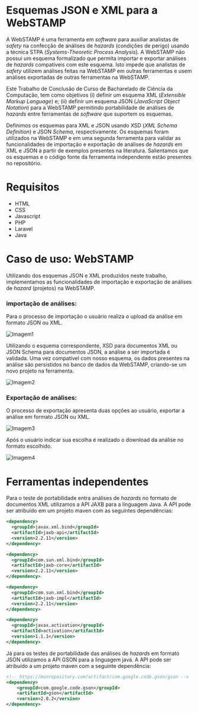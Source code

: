 # Esquemas JSON e XML para a WebSTAMP

A WebSTAMP é uma ferramenta em *software* para auxiliar analistas de *safety* na confecção de análises de *hazards* (condições de perigo) usando a técnica STPA (*Systems-Theoretic Process Analysis*). A WebSTAMP não possui um esquema formalizado que permita importar e exportar análises de *hazards* compatíveis com este esquema. Isto impede que analistas de *safety* utilizem análises feitas na WebSTAMP em outras ferramentas e usem análises exportadas de outras ferramentas na WebSTAMP.

Este Trabalho de Conclusão de Curso de Bacharelado de Ciência da Computação, tem como objetivos (i) definir um esquema XML (*Extensible Markup Language*) e; (ii) definir um esquema JSON (*JavaScript Object Notation*) para a WebSTAMP permitindo portabilidade de análises de *hazards* entre ferramentas de *software* que suportem os esquemas.

Definimos os esquemas para XML e JSON usando XSD (*XML Schema Definition*) e JSON *Schema*,  respectivamente. Os esquemas foram utilizados na WebSTAMP e em uma segunda ferramenta para validar as funcionalidades de importação e exportação de análises de *hazards* em XML e JSON a partir de exemplos presentes na literatura. Salientamos que os esquemas e o código fonte da ferramenta independente estão presentes no repositório.



# Requisitos

- HTML
- CSS
- Javascript
- PHP
- Laravel
- Java



# Caso de uso: WebSTAMP

Utilizando dos esquemas JSON e XML produzidos neste trabalho, implementamos as funcionalidades de importação e exportação de análises de *hazard* (projetos) na WebSTAMP. 

### importação de análises:

Para o processo de importação o usuário realiza o upload da análise em formato JSON ou XML.

![Imagem1](https://user-images.githubusercontent.com/71770334/162840990-263d2728-9e77-46c6-90b0-af7e44be2c91.PNG)

Utilizando o esquema correspondente, XSD para documentos XML ou JSON Schema para documentos JSON, a análise a ser importada é validada. Uma vez compatível com nosso esquema, os dados presentes na análise são persistidos no banco de dados da WebSTAMP, criando-se um novo projeto na ferramenta.

![Imagem2](https://user-images.githubusercontent.com/71770334/162837492-18f3c438-ccad-4803-822c-c45969a71eab.PNG)

### Exportação de análises:

O processo de exportação apresenta duas opções ao usuário, exportar a análise em formato JSON ou XML.

![Imagem3](https://user-images.githubusercontent.com/71770334/162837599-5cf3c8a9-b39d-4e45-9c77-8260793e9331.png)

Após o usuário indicar sua escolha é realizado o download da análise no formato escolhido.

![Imagem4](https://user-images.githubusercontent.com/71770334/162837691-05a0246d-c35d-498a-9ef1-348ec5fd1113.PNG)

# Ferramentas independentes 

Para o teste de portabilidade entra análises de *hazards* no formato de documentos XML utilizamos a API JAXB para a linguagem Java. A API pode ser atribuído em um projeto maven com as seguintes dependências:

```xml
<dependency>
  <groupId>javax.xml.bind</groupId>
  <artifactId>jaxb-api</artifactId>
  <version>2.2.11</version>
</dependency>

<dependency>
  <groupId>com.sun.xml.bind</groupId>
  <artifactId>jaxb-core</artifactId>
  <version>2.2.11</version>
</dependency>

<dependency>
  <groupId>com.sun.xml.bind</groupId>
  <artifactId>jaxb-impl</artifactId>
  <version>2.2.11</version>
</dependency>

<dependency>
  <groupId>javax.activation</groupId>
  <artifactId>activation</artifactId>
  <version>1.1.1</version>
</dependency>
```

Já para os testes de portabilidade das análises de *hazards* em formato JSON utilizamos a API GSON para a linguagem java. A API pode ser atribuído a um projeto maven com a seguinte dependência:

```xml
<!-- https://mvnrepository.com/artifact/com.google.code.gson/gson -->
<dependency>
    <groupId>com.google.code.gson</groupId>
    <artifactId>gson</artifactId>
    <version>2.8.2</version>
</dependency>

```

 

